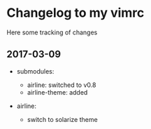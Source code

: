 # Changelog to my vimrc

Here some tracking of changes

## 2017-03-09
 - submodules:
   - airline: switched to v0.8
   - airline-theme: added

 - airline:
   - switch to solarize theme
